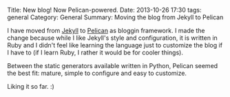 Title: New blog! Now Pelican-powered.
Date: 2013-10-26 17:30
tags: general
Category: General
Summary: Moving the blog from Jekyll to Pelican

I have moved from [Jekyll](http://jekyllrb.com) to [Pelican](http://docs.getpelican.com) as bloggin framework.
I made the change because while I like Jekyll's style and configuration, it is written in Ruby and I didn't feel like
learning the language just to customize the blog if I have to (if I learn Ruby, I rather it would be for cooler things).

Between the static generators available written in Python, Pelican seemed the best fit: mature, simple to configure and
easy to customize.

Liking it so far. :)